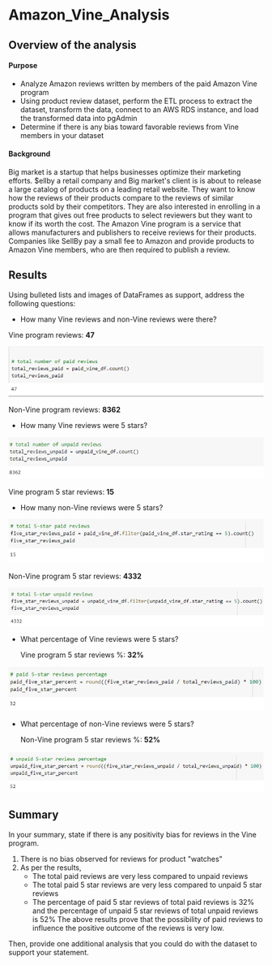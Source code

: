 # Amazon_Vine_Analysis

## Overview of the analysis

#### Purpose
- Analyze Amazon reviews written by members of the paid Amazon Vine program
- Using product review dataset, perform the ETL process to extract the dataset, transform the data, connect to an AWS RDS instance, and load the transformed data into pgAdmin
- Determine if there is any bias toward favorable reviews from Vine members in your dataset

#### Background
Big market is a startup that helps businesses optimize their marketing efforts. $ellby a retail company and Big market's client is is about to release a large catalog of products on a leading retail website. They want to know how the reviews of their products compare to the reviews of similar products sold by their competitors. They are also interested in enrolling in a program that gives out free products to select reviewers but they want to know if its worth the cost.
The Amazon Vine program is a service that allows manufacturers and publishers to receive reviews for their products. Companies like SellBy pay a small fee to Amazon and provide products to Amazon Vine members, who are then required to publish a review.

## Results
Using bulleted lists and images of DataFrames as support, address the following questions:

- How many Vine reviews and non-Vine reviews were there?

 Vine program reviews: **47** 
  
  ![Vine program reviews](https://github.com/Sheetaltkr/Amazon_Vine_Analysis/blob/main/Resources/total_paid_reviews.png)
  
  Non-Vine program reviews: **8362**
 
 - How many Vine reviews were 5 stars?

 ![Non_Vine program reviews](https://github.com/Sheetaltkr/Amazon_Vine_Analysis/blob/main/Resources/total_unpaid_reviews.png)
 
  Vine program 5 star reviews: **15**
  
- How many non-Vine reviews were 5 stars?

 ![Vine program 5_star_reviews](https://github.com/Sheetaltkr/Amazon_Vine_Analysis/blob/main/Resources/total_paid_reviews_5_star.png)
 
  Non-Vine program 5 star reviews: **4332**
  
 ![Non_Vine program 5_star_reviews](https://github.com/Sheetaltkr/Amazon_Vine_Analysis/blob/main/Resources/total_unpaid_reviews_5_star.png)
  
- What percentage of Vine reviews were 5 stars?

  Vine program 5 star reviews %: **32%**
  
 ![Vine program 5_star_reviews%](https://github.com/Sheetaltkr/Amazon_Vine_Analysis/blob/main/Resources/paid_reviews_5_star_prcnt.png)

- What percentage of non-Vine reviews were 5 stars?

  Non-Vine program 5 star reviews %: **52%**

![Non_Vine program 5_star_reviews%](https://github.com/Sheetaltkr/Amazon_Vine_Analysis/blob/main/Resources/unpaid_reviews_5_star_prcnt.png)
  
## Summary
In your summary, state if there is any positivity bias for reviews in the Vine program. 
1. There is no bias observed for reviews for product "watches"
2. As per the results, 
   - The total paid reviews are very less compared to unpaid reviews
   - The total paid 5 star reviews are very less compared to unpaid  5 star reviews
   - The percentage of paid 5 star reviews of total paid reviews is 32% and the percentage of unpaid 5 star reviews of total unpaid reviews is 52%
   The above results prove that the possibility of paid reviews to influence the positive outcome of the reviews is very low. 
 
Then, provide one additional analysis that you could do with the dataset to support your statement.
